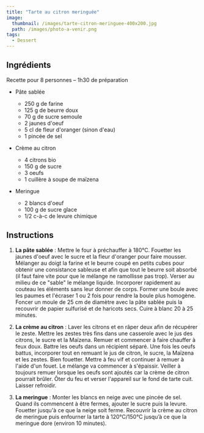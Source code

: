```yaml
---
title: "Tarte au citron meringuée"
image: 
  thumbnail: /images/tarte-citron-meringuee-400x200.jpg
  path: /images/photo-a-venir.png
tags:
  - Dessert
---
```


## Ingrédients

Recette pour 8 personnes – 1h30 de préparation

* Pâte sablée
	* 250 g de farine
    * 125 g de beurre doux
    * 70 g de sucre semoule
    * 2 jaunes d'oeuf
    * 5 cl de fleur d'oranger (sinon d'eau)
    * 1 pincée de sel

* Crème au citron
    * 4 citrons bio
    * 150 g de sucre
    * 3 oeufs
    * 1 cuillère à soupe de maïzena

* Meringue
    * 2 blancs d'oeuf
    * 100 g de sucre glace
    * 1/2 c-à-c de levure chimique 

## Instructions

1. **La pâte sablée** : Mettre le four à préchauffer à 180°C. Fouetter les jaunes d'oeuf avec le sucre et la fleur d'oranger pour faire mousser. Mélanger au doigt la farine et le beurre coupé en petits cubes pour obtenir une consistance sableuse et afin que tout le beurre soit absorbé (il faut faire vite pour que le mélange ne ramollisse pas trop). Verser au milieu de ce "sable" le mélange liquide. Incorporer rapidement au couteau les éléments sans leur donner de corps. Former une boule avec les paumes et l'écraser 1 ou 2 fois pour rendre la boule plus homogène. Foncer un moule de 25 cm de diamètre avec la pâte sablée puis la recouvrir de papier sulfurisé et de haricots secs. Cuire à blanc 20 à 25 minutes. 

2. **La crème au citron** : Laver les citrons et en râper deux afin de récupérer le zeste. Mettre les zestes très fins dans une casserole avec le jus des citrons, le sucre et la Maïzena. Remuer et commencer à faire chauffer à feux doux. Battre les oeufs dans un récipient séparé. Une fois les oeufs battus, incorporer tout en remuant le jus de citron, le sucre, la Maïzena et les zestes. Bien fouetter. Mettre à feu vif et continuer à remuer à l'aide d'un fouet. Le mélange va commencer à s'épaissir. Veiller à toujours remuer lorsque les oeufs sont ajoutés car la crème de citron pourrait brûler. Ôter du feu et verser l'appareil sur le fond de tarte cuit. Laisser refroidir.

3. **La meringue** : Monter les blancs en neige avec une pincée de sel. Quand ils commencent à être fermes, ajouter le sucre puis la levure. Fouetter jusqu'à ce que la neige soit ferme. Recouvrir la crème au citron de meringue puis enfourner la tarte à 120°C/150°C jusqu’à ce que la meringue dore (environ 10 minutes).
